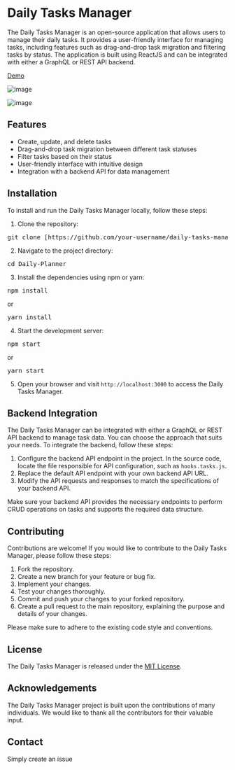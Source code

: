 
# Daily Tasks Manager

The Daily Tasks Manager is an open-source application that allows users to manage their daily tasks. It provides a user-friendly interface for managing tasks, including features such as drag-and-drop task migration and filtering tasks by status. The application is built using ReactJS and can be integrated with either a GraphQL or REST API backend.

[Demo](https://days.knnect.com)

![image](https://github.com/tmkasun/Daily-Planner/assets/3313885/c17eabd5-6454-4ea0-9a59-bd12fb918d43)

![image](https://github.com/tmkasun/Daily-Planner/assets/3313885/aa23937a-a553-4a25-b5e1-bab8834154a5)

## Features

* Create, update, and delete tasks
* Drag-and-drop task migration between different task statuses
* Filter tasks based on their status
* User-friendly interface with intuitive design
* Integration with a backend API for data management

## Installation

To install and run the Daily Tasks Manager locally, follow these steps:

1. Clone the repository:

<pre>
git clone [https://github.com/your-username/daily-tasks-manager.git](https://github.com/tmkasun/Daily-Planner.git)
</pre>

2. Navigate to the project directory:

<pre>
cd Daily-Planner
</pre>

3. Install the dependencies using npm or yarn:

<pre>
npm install
</pre>

or

<pre>
yarn install</pre>

4. Start the development server:

<pre>
npm start</pre>

or

<pre>
yarn start
</pre>

5. Open your browser and visit `http://localhost:3000` to access the Daily Tasks Manager.

## Backend Integration

The Daily Tasks Manager can be integrated with either a GraphQL or REST API backend to manage task data. You can choose the approach that suits your needs. To integrate the backend, follow these steps:

1. Configure the backend API endpoint in the project. In the source code, locate the file responsible for API configuration, such as `hooks.tasks.js`.
2. Replace the default API endpoint with your own backend API URL.
3. Modify the API requests and responses to match the specifications of your backend API.

Make sure your backend API provides the necessary endpoints to perform CRUD operations on tasks and supports the required data structure.

## Contributing

Contributions are welcome! If you would like to contribute to the Daily Tasks Manager, please follow these steps:

1. Fork the repository.
2. Create a new branch for your feature or bug fix.
3. Implement your changes.
4. Test your changes thoroughly.
5. Commit and push your changes to your forked repository.
6. Create a pull request to the main repository, explaining the purpose and details of your changes.

Please make sure to adhere to the existing code style and conventions.

## License

The Daily Tasks Manager is released under the [MIT License](https://opensource.org/licenses/MIT).

## Acknowledgements

The Daily Tasks Manager project is built upon the contributions of many individuals. We would like to thank all the contributors for their valuable input.

## Contact

Simply create an issue
